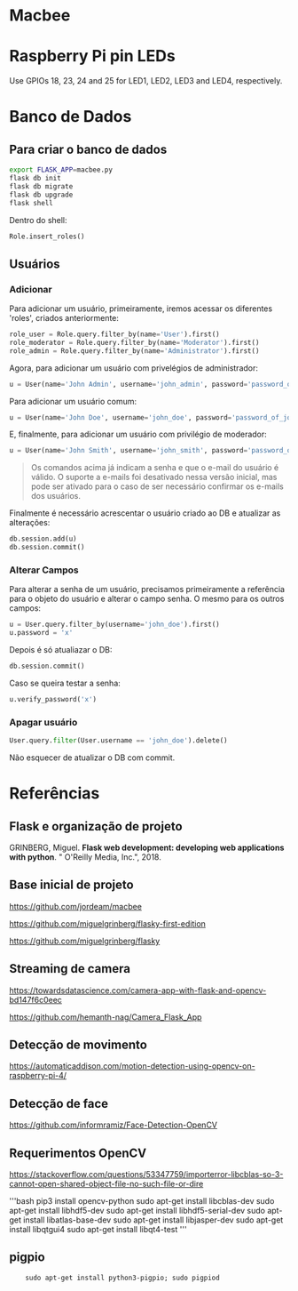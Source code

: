 Macbee
======

# Raspberry Pi pin LEDs

Use GPIOs 18, 23, 24 and 25 for LED1, LED2, LED3 and LED4, respectively.
# Banco de Dados

## Para criar o banco de dados

```bash
export FLASK_APP=macbee.py
flask db init
flask db migrate
flask db upgrade
flask shell
```

Dentro do shell:

```python
Role.insert_roles()
```

## Usuários

### Adicionar

Para adicionar um usuário, primeiramente, iremos acessar os diferentes 'roles', criados anteriormente:

```python
role_user = Role.query.filter_by(name='User').first()
role_moderator = Role.query.filter_by(name='Moderator').first()
role_admin = Role.query.filter_by(name='Administrator').first()
```

Agora, para adicionar um usuário com privelégios de administrador:

```python
u = User(name='John Admin', username='john_admin', password='password_of_admin', email='john_admin@site.com', confirmed=True, role=role_admin)
```

Para adicionar um usuário comum:

```python
u = User(name='John Doe', username='john_doe', password='password_of_john_doe', email='john_doe@site.com', confirmed=True, role=role_user)
```

E, finalmente, para adicionar um usuário com privilégio de moderador:

```python
u = User(name='John Smith', username='john_smith', password='password_of_john_smith', email='john_smith@site.com', confirmed=True, role=role_moderator)
```


> Os comandos acima já indicam a senha e que o e-mail do usuário é válido. O suporte a e-mails foi desativado nessa versão inicial, mas pode ser ativado para o caso de ser necessário confirmar os e-mails dos usuários.

Finalmente é necessário acrescentar o usuário criado ao DB e atualizar as alterações:

```python
db.session.add(u)
db.session.commit()
```

### Alterar Campos

Para alterar a senha de um usuário, precisamos primeiramente a referência para o objeto do usuário e alterar o campo senha. O mesmo para os outros campos:

```python
u = User.query.filter_by(username='john_doe').first()
u.password = 'x'
```

Depois é só atualiazar o DB:

```python
db.session.commit()
```

Caso se queira testar a senha:

```python
u.verify_password('x')
```

### Apagar usuário

```python
User.query.filter(User.username == 'john_doe').delete()
```
Não esquecer de atualizar o DB com commit.


# Referências

## Flask e organização de projeto
GRINBERG, Miguel. **Flask web development: developing web applications with python**. " O'Reilly Media, Inc.", 2018.

## Base inicial de projeto
https://github.com/jordeam/macbee

https://github.com/miguelgrinberg/flasky-first-edition

https://github.com/miguelgrinberg/flasky

## Streaming de camera
https://towardsdatascience.com/camera-app-with-flask-and-opencv-bd147f6c0eec

https://github.com/hemanth-nag/Camera_Flask_App

## Detecção de movimento
https://automaticaddison.com/motion-detection-using-opencv-on-raspberry-pi-4/

## Detecção de face
https://github.com/informramiz/Face-Detection-OpenCV

## Requerimentos OpenCV
https://stackoverflow.com/questions/53347759/importerror-libcblas-so-3-cannot-open-shared-object-file-no-such-file-or-dire

'''bash
        pip3 install opencv-python 
        sudo apt-get install libcblas-dev
        sudo apt-get install libhdf5-dev
        sudo apt-get install libhdf5-serial-dev
        sudo apt-get install libatlas-base-dev
        sudo apt-get install libjasper-dev 
        sudo apt-get install libqtgui4 
        sudo apt-get install libqt4-test
'''


## pigpio
        sudo apt-get install python3-pigpio; sudo pigpiod
